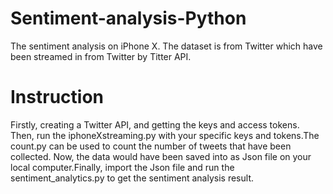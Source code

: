 # Sentiment-analysis-Python
The sentiment analysis on iPhone X. The dataset is from Twitter which have been streamed in from Twitter by Titter API. 
# Instruction
Firstly, creating a Twitter API, and getting the keys and access tokens. Then, run the iphoneXstreaming.py with your specific keys and tokens.The count.py can be used to count the number of tweets that have been collected. Now, the data would have been saved into as Json file on your local computer.Finally, import the Json file and run the sentiment_analytics.py to get the sentiment analysis result. 
